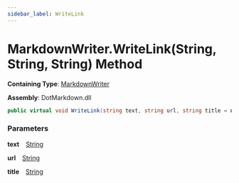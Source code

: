 ```yaml
---
sidebar_label: WriteLink
---
```


# MarkdownWriter\.WriteLink\(String, String, String\) Method

**Containing Type**: [MarkdownWriter](../index.md)

**Assembly**: DotMarkdown\.dll

```csharp
public virtual void WriteLink(string text, string url, string title = null)
```

### Parameters

**text** &ensp; [String](https://docs.microsoft.com/en-us/dotnet/api/system.string)

**url** &ensp; [String](https://docs.microsoft.com/en-us/dotnet/api/system.string)

**title** &ensp; [String](https://docs.microsoft.com/en-us/dotnet/api/system.string)
